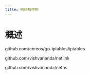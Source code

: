 ```yaml
---
title: 网络栈控制
---
```


# 概述

github.com/coreos/go-iptables/iptables

github.com/vishvananda/netlink

github.com/vishvananda/netns

